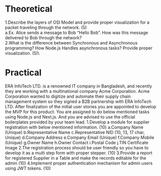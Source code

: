 # Theoretical 
1.Describe the layers of OSI Model and provide proper visualization for a packet traveling through the network. (5)\
a.Ex. Alice sends a message to Bob “Hello Bob”. How was this message delivered to Bob through the network?\
2.What is the difference between Synchronous and Asynchronous programming? How Node.js Handles asynchronous tasks? Provide proper visualization. (5)\





# Practical
ERA InfoTech LTD. is a renowned IT company in Bangladesh, and recently they are working with a multinational company Acme Corporation. Acme Corporation wanted to digitize and automate their supply chain management system so they signed a B2B partnership with ERA InfoTech LTD. After finalization of the initial user stories you are appointed to develop the MVP for this product. You are assigned to do below mentioned tasks using Node.js and Next.js. And you are advised to use the official boilerplates provided by your team lead.
1.Develop a module for supplier registration with below mentioned information. (10)
a.Company Name (Unique)
b.Representative Name
c.Representative NID (10, 13, 17 char, Unique)
d.Company Address
e.Company Email (Unique)
f.Company Mobile (Unique)
g.Owner Name
h.Owner Contact
i.Postal Code
j.TIN Certificate Image
2.The registration process should be user friendly so you have to develop it as a multi step form with proper stepper. (10)
3.Provide a report for registered Supplier in a Table and make the records editable for the admin (10)
4.Implement proper authentication mechanism for admin users using JWT tokens. (10)
